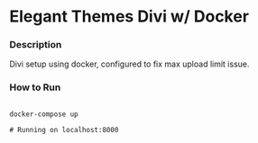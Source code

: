 # Elegant Themes Divi w/ Docker

### Description

Divi setup using docker, configured to fix max upload limit issue.

### How to Run

```

docker-compose up

# Running on localhost:8000

```

